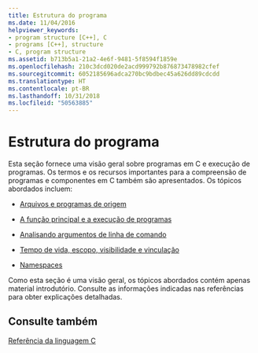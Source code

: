 ```yaml
---
title: Estrutura do programa
ms.date: 11/04/2016
helpviewer_keywords:
- program structure [C++], C
- programs [C++], structure
- C, program structure
ms.assetid: b713b5a1-21a2-4e6f-9481-5f8594f1859e
ms.openlocfilehash: 210c3dcd020de2acd999792b876873478982cfef
ms.sourcegitcommit: 6052185696adca270bc9bdbec45a626dd89cdcdd
ms.translationtype: HT
ms.contentlocale: pt-BR
ms.lasthandoff: 10/31/2018
ms.locfileid: "50563885"
---
```

# <a name="program-structure"></a>Estrutura do programa

Esta seção fornece uma visão geral sobre programas em C e execução de programas. Os termos e os recursos importantes para a compreensão de programas e componentes em C também são apresentados. Os tópicos abordados incluem:

- [Arquivos e programas de origem](../c-language/source-files-and-source-programs.md)

- [A função principal e a execução de programas](../c-language/main-function-and-program-execution.md)

- [Analisando argumentos de linha de comando](../c-language/parsing-c-command-line-arguments.md)

- [Tempo de vida, escopo, visibilidade e vinculação](../c-language/lifetime-scope-visibility-and-linkage.md)

- [Namespaces](../c-language/name-spaces.md)

Como esta seção é uma visão geral, os tópicos abordados contém apenas material introdutório. Consulte as informações indicadas nas referências para obter explicações detalhadas.

## <a name="see-also"></a>Consulte também

[Referência da linguagem C](../c-language/c-language-reference.md)